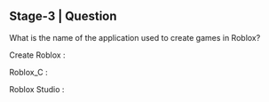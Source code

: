 Stage-3 | Question
-----------------------
What is the name of the application used to create games in Roblox?

Create Roblox : 

Roblox_C : 

Roblox Studio : 
